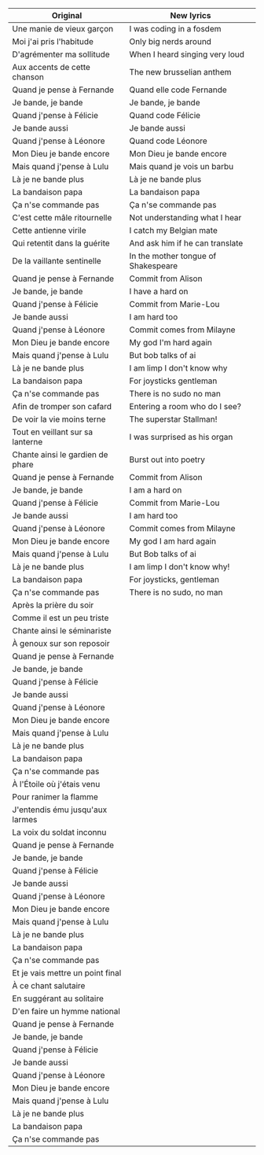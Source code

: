 | Original | New lyrics |
| -------------------------------------------------------------- | ----------------------------------------------------------------------------------- |
|Une manie de vieux garçon | I was coding in a fosdem |
| Moi j'ai pris l'habitude | Only big nerds around |
| D'agrémenter ma sollitude | When I heard singing very loud |
| Aux accents de cette chanson | The new brusselian anthem |
| Quand je pense à Fernande | Quand elle code Fernande |
| Je bande, je bande | Je bande, je bande |
| Quand j'pense à Félicie | Quand code Félicie |
| Je bande aussi | Je bande aussi |
| Quand j'pense à Léonore | Quand code Léonore |
| Mon Dieu je bande encore | Mon Dieu je bande encore |
| Mais quand j'pense à Lulu | Mais quand je vois un barbu |
| Là je ne bande plus | Là je ne bande plus |
| La bandaison papa | La bandaison papa |
| Ça n'se commande pas | Ça n'se commande pas |
| C'est cette mâle ritournelle | Not understanding what I hear |
| Cette antienne virile | I catch my Belgian mate |
| Qui retentit dans la guérite | And ask him if he can translate |
| De la vaillante sentinelle | In the mother tongue of Shakespeare |
| Quand je pense à Fernande | Commit from Alison |
| Je bande, je bande | I have a hard on |
| Quand j'pense à Félicie | Commit from Marie-Lou |
| Je bande aussi | I am hard too |
| Quand j'pense à Léonore | Commit comes from Milayne |
| Mon Dieu je bande encore | My god I'm hard again |
| Mais quand j'pense à Lulu | But bob talks of ai |
| Là je ne bande plus | I am limp I don't know why |
| La bandaison papa | For joysticks gentleman |
| Ça n'se commande pas | There is no sudo no man |
| Afin de tromper son cafard | Entering a room who do I see? |
| De voir la vie moins terne | The superstar Stallman! |
| Tout en veillant sur sa lanterne | I was surprised as his organ |
| Chante ainsi le gardien de phare | Burst out into poetry |
| Quand je pense à Fernande | Commit from Alison |
| Je bande, je bande | I am a hard on |
| Quand j'pense à Félicie | Commit from Marie-Lou |
| Je bande aussi | I am hard too |
| Quand j'pense à Léonore | Commit comes from Milayne |
| Mon Dieu je bande encore | My god I am hard again |
| Mais quand j'pense à Lulu | But Bob talks of ai |
| Là je ne bande plus | I am limp I don't know why! |
| La bandaison papa | For joysticks, gentleman |
| Ça n'se commande pas | There is no sudo, no man |
| Après la prière du soir |  |
| Comme il est un peu triste |  |
| Chante ainsi le séminariste |  |
| À genoux sur son reposoir |  |
| Quand je pense à Fernande |  |
| Je bande, je bande |  |
| Quand j'pense à Félicie |  |
| Je bande aussi |  |
| Quand j'pense à Léonore |  |
| Mon Dieu je bande encore |  |
| Mais quand j'pense à Lulu |  |
| Là je ne bande plus |  |
| La bandaison papa |  |
| Ça n'se commande pas |  |
| À l'Étoile où j'étais venu |  |
| Pour ranimer la flamme |  |
| J'entendis ému jusqu'aux larmes |  |
| La voix du soldat inconnu |  |
| Quand je pense à Fernande |  |
| Je bande, je bande |  |
| Quand j'pense à Félicie |  |
| Je bande aussi |  |
| Quand j'pense à Léonore |  |
| Mon Dieu je bande encore |  |
| Mais quand j'pense à Lulu |  |
| Là je ne bande plus |  |
| La bandaison papa |  |
| Ça n'se commande pas |  |
| Et je vais mettre un point final |  |
| À ce chant salutaire |  |
| En suggérant au solitaire |  |
| D'en faire un hymme national |  |
| Quand je pense à Fernande |  |
| Je bande, je bande |  |
| Quand j'pense à Félicie |  |
| Je bande aussi |  |
| Quand j'pense à Léonore |  |
| Mon Dieu je bande encore |  |
| Mais quand j'pense à Lulu |  |
| Là je ne bande plus |  |
| La bandaison papa |  |
| Ça n'se commande pas
